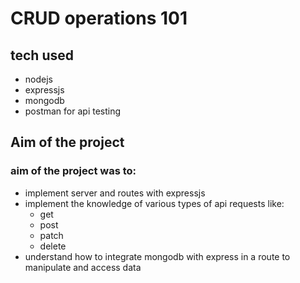 # CRUD operations 101

## tech used

- nodejs
- expressjs
- mongodb
- postman for api testing

## Aim of the project

### aim of the project was to:

- implement server and routes with expressjs
- implement the knowledge of various types of api requests like:
  - get
  - post
  - patch
  - delete
- understand how to integrate mongodb with express in a route to manipulate and access data
